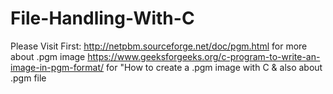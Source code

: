 # File-Handling-With-C
      
Please Visit First: 
	http://netpbm.sourceforge.net/doc/pgm.html for more about .pgm image
	https://www.geeksforgeeks.org/c-program-to-write-an-image-in-pgm-format/  for "How to create a .pgm image with C & also about .pgm file


